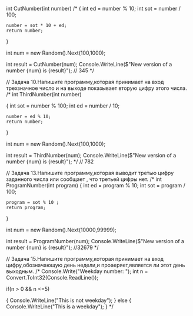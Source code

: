 
int CutNumber(int number)
/*
{
    int ed = number % 10;
    int sot = number / 100;

    number = sot * 10 + ed;
    return number;
}

int num = new Random().Next(100,1000);

int result = CutNumber(num);
Console.WriteLine($"New version of a number {num} is {result}");
// 345
*/


// Задача 10.Напишите программу,которая принимает на вход трехзначное число и на выходе показывает вторую цифру этого числа.
/*
int ThirdNumber(int number)

{
    int sot = number % 100;
    int ed = number / 10;

    number = ed % 10;
    return number;
}

int num = new Random().Next(100,1000);

int result = ThirdNumber(num);
Console.WriteLine($"New version of a number {num} is {result}");
*/
// 782

// Задача 13.Напишите программу,которая выводит третью цифру заданного числа или сообщает , что третьей цифры нет.
/*
int ProgramNumber(int program)
{
    int ed = program % 10;
    int sot = program / 100;

    program = sot % 10 ;
    return program;
}

int num = new Random().Next(10000,99999);

int result = ProgramNumber(num);
Console.WriteLine($"New version of a number {num} is {result}");
//32679
*/

// Задача 15.Напишите программу,которая принимает на вход цифру,обозначающую день недели,и проаеряет,является ли этот день выходным.
/*
Console.Write("Weekday number: ");
int n = Convert.ToInt32(Console.ReadLine());

if(n > 0 && n <=5)

{
    Console.WriteLine("This is not weekday");
}
else
{
    Console.WriteLine("This is a weekday");
}
*/
